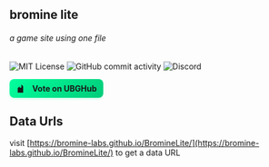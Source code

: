 ## bromine lite
###### a game site using one file

![MIT License](https://img.shields.io/badge/license-MIT-blue)
![GitHub commit activity](https://img.shields.io/github/commit-activity/w/Bromine-Labs/Bromine)
![Discord](https://img.shields.io/discord/1379249910502916177)

<!-- UBGHub Upvote Widget -->
<a href="https://ubghub.org/?site=Bromine&utm_source=https%3A%2F%2Fbromineproxy.netlify.app" target="_blank" rel="noopener" style="display: inline-flex; align-items: center; gap: 8px; padding: 8px 12px; background: linear-gradient(135deg, #00ff9d 0%, #00cc7a 100%); color: #1a1a1a; border: none; border-radius: 8px; font-family: -apple-system, BlinkMacSystemFont, 'Segoe UI', Roboto, sans-serif; font-size: 14px; font-weight: 600; cursor: pointer; text-decoration: none; box-shadow: 0 2px 4px rgba(0, 255, 157, 0.2); transition: all 0.3s ease;" onmouseover="this.style.transform='translateY(-2px)'; this.style.boxShadow='0 4px 8px rgba(0, 255, 157, 0.3)'" onmouseout="this.style.transform='translateY(0)'; this.style.boxShadow='0 2px 4px rgba(0, 255, 157, 0.2)'">
  <svg style="width: 16px; height: 16px; fill: currentColor;" viewBox="0 0 20 20">
    <path d="M3 10l4-4v3h4V2l4 4v14H3V10z"/>
  </svg>
  <span style="font-weight: 700; margin-left: 4px;">Vote on UBGHub</span>
</a>

## Data Urls

visit [https://bromine-labs.github.io/BromineLite/](https://bromine-labs.github.io/BromineLite/) to get a data URL
